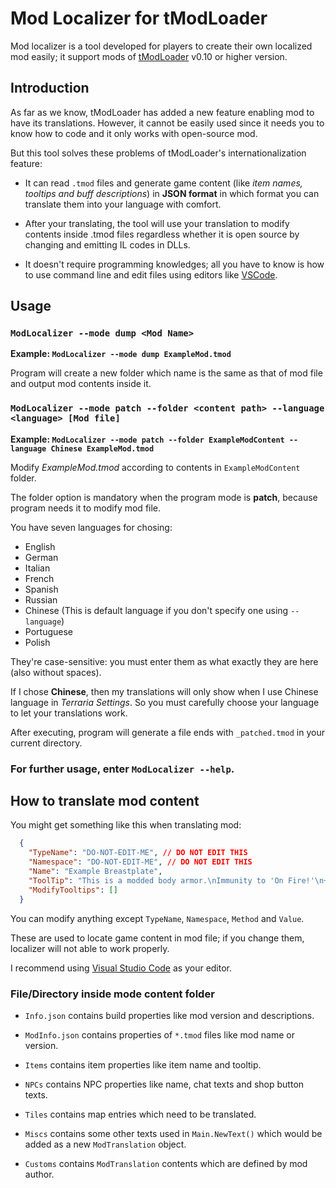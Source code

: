 # Mod Localizer for tModLoader

Mod localizer is a tool developed for players to create their own localized mod easily; it support mods of [tModLoader][tml] v0.10 or higher version.

## Introduction

As far as we know, tModLoader has added a new feature enabling mod to have its translations. However, it cannot be easily used since it needs you to know how to code and it only works with open-source mod.

But this tool solves these problems of tModLoader's internationalization feature:

* It can read `.tmod` files and generate game content (like *item names, tooltips and buff descriptions*) in **JSON format** in which format you can translate them into your language with comfort.

* After your translating, the tool will use your translation to modify contents inside .tmod files regardless whether it is open source by changing and emitting IL codes in DLLs.

* It doesn't require programming knowledges; all you have to know is how to use command line and edit files using editors like [VSCode][vscode].

## Usage

### `ModLocalizer --mode dump <Mod Name>` 

**Example: `ModLocalizer --mode dump ExampleMod.tmod`**

Program will create a new folder which name is the same as that of mod file and output mod contents inside it.

### `ModLocalizer --mode patch --folder <content path> --language <language> [Mod file]`

**Example: `ModLocalizer --mode patch --folder ExampleModContent --language Chinese ExampleMod.tmod`**

Modify *ExampleMod.tmod* according to contents in `ExampleModContent` folder.

The folder option is mandatory when the program mode is **patch**, because program needs it to modify mod file.

You have seven languages for chosing:

* English
* German
* Italian
* French
* Spanish
* Russian
* Chinese (This is default language if you don't specify one using `--language`)
* Portuguese
* Polish

They're case-sensitive: you must enter them as what exactly they are here (also without spaces).

If I chose **Chinese**, then my translations will only show when I use Chinese language in *Terraria Settings*.
So you must carefully choose your language to let your translations work.

After executing, program will generate a file ends with `_patched.tmod` in your current directory.

### For further usage, enter `ModLocalizer --help`.

## How to translate mod content

You might get something like this when translating mod:

```json
  {
    "TypeName": "DO-NOT-EDIT-ME", // DO NOT EDIT THIS
    "Namespace": "DO-NOT-EDIT-ME", // DO NOT EDIT THIS
    "Name": "Example Breastplate",
    "ToolTip": "This is a modded body armor.\nImmunity to 'On Fire!'\n+20 max mana and +1 max minions",
    "ModifyTooltips": []
  }
```

You can modify anything except `TypeName`, `Namespace`, `Method` and `Value`. 

These are used to locate game content in mod file; if you change them, localizer will not able to work properly.

I recommend using [Visual Studio Code][vscode] as your editor.

### File/Directory inside mode content folder

- `Info.json` contains build properties like mod version and descriptions.

- `ModInfo.json` contains properties of `*.tmod` files like mod name or version.

- `Items` contains item properties like item name and tooltip.

- `NPCs` contains NPC properties like name, chat texts and shop button texts.

- `Tiles` contains map entries which need to be translated.

- `Miscs` contains some other texts used in `Main.NewText()` which would be added as a new `ModTranslation` object.

- `Customs` contains `ModTranslation` contents which are defined by mod author.

[vscode]: https://code.visualstudio.com/
[tml]: https://forums.terraria.org/index.php?threads/1-3-tmodloader-a-modding-api.23726/